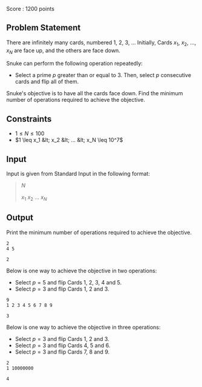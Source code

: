 Score : $1200$ points

## Problem Statement

There are infinitely many cards, numbered $1$, $2$, $3$, $...$
Initially, Cards $x_1$, $x_2$, $...$, $x_N$ are face up, and the others are face down.

Snuke can perform the following operation repeatedly:

- Select a prime $p$ greater than or equal to $3$. Then, select $p$ consecutive cards and flip all of them.

Snuke's objective is to have all the cards face down.
Find the minimum number of operations required to achieve the objective.

## Constraints

- $1 \leq N \leq 100$
- $1 \leq x_1 &lt; x_2 &lt; ... &lt; x_N \leq 10^7$

## Input

Input is given from Standard Input in the following format:

> $N$
> 
> $x_1$ $x_2$ $...$ $x_N$

## Output

Print the minimum number of operations required to achieve the objective.

```input1
2
4 5
```

```output1
2
```

Below is one way to achieve the objective in two operations:

- Select $p = 5$ and flip Cards $1$, $2$, $3$, $4$ and $5$.
- Select $p = 3$ and flip Cards $1$, $2$ and $3$.

```input2
9
1 2 3 4 5 6 7 8 9
```

```output2
3
```

Below is one way to achieve the objective in three operations:

- Select $p = 3$ and flip Cards $1$, $2$ and $3$.
- Select $p = 3$ and flip Cards $4$, $5$ and $6$.
- Select $p = 3$ and flip Cards $7$, $8$ and $9$.

```input3
2
1 10000000
```

```output3
4
```